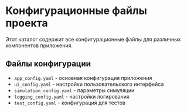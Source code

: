 # Конфигурационные файлы проекта

Этот каталог содержит все конфигурационные файлы для различных компонентов приложения.

## Файлы конфигурации

- `app_config.yaml` - основная конфигурация приложения
- `ui_config.yaml` - настройки пользовательского интерфейса  
- `simulation_config.yaml` - параметры симуляции
- `logging_config.yaml` - настройки логирования
- `test_config.yaml` - конфигурация для тестов
